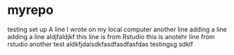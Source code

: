 # myrepo
testing set up
A line I wrote on my local computer
another line
adding a line
adding a line aldjfaldjkf
this line is from Rstudio
this is anotehr line from rstudio
another test
aldkfjdalsdkfasdfasdfasfdas
testingsg sdklf